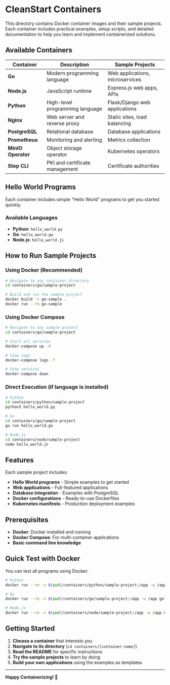 # CleanStart Containers

This directory contains Docker container images and their sample projects. Each container includes practical examples, setup scripts, and detailed documentation to help you learn and implement containerized solutions.

## Available Containers

| Container | Description | Sample Projects |
|-----------|-------------|-----------------|
| **Go** | Modern programming language | Web applications, microservices |
| **Node.js** | JavaScript runtime | Express.js web apps, APIs |
| **Python** | High-level programming language | Flask/Django web applications |
| **Nginx** | Web server and reverse proxy | Static sites, load balancing |
| **PostgreSQL** | Relational database | Database applications |
| **Prometheus** | Monitoring and alerting | Metrics collection |
| **MinIO Operator** | Object storage operator | Kubernetes operators |
| **Step CLI** | PKI and certificate management | Certificate authorities |

## Hello World Programs

Each container includes simple "Hello World" programs to get you started quickly.

### Available Languages

- **Python**: `hello_world.py`
- **Go**: `hello_world.go`
- **Node.js**: `hello_world.js`

## How to Run Sample Projects

### Using Docker (Recommended)
```bash
# Navigate to any container directory
cd containers/go/sample-project

# Build and run the sample project
docker build -t go-sample .
docker run --rm go-sample
```

### Using Docker Compose
```bash
# Navigate to any sample project
cd containers/go/sample-project

# Start all services
docker-compose up -d

# View logs
docker-compose logs -f

# Stop services
docker-compose down
```

### Direct Execution (if language is installed)
```bash
# Python
cd containers/python/sample-project
python3 hello_world.py

# Go
cd containers/go/sample-project
go run hello_world.go

# Node.js
cd containers/node/sample-project
node hello_world.js
```

## Features

Each sample project includes:
- **Hello World programs** - Simple examples to get started
- **Web applications** - Full-featured applications
- **Database integration** - Examples with PostgreSQL
- **Docker configurations** - Ready-to-use Dockerfiles
- **Kubernetes manifests** - Production deployment examples

## Prerequisites

- **Docker**: Docker installed and running
- **Docker Compose**: For multi-container applications
- **Basic command line knowledge**

## Quick Test with Docker

You can test all programs using Docker:

```bash
# Python
docker run --rm -v $(pwd)/containers/python/sample-project:/app -w /app python:3.9 python3 hello_world.py

# Go
docker run --rm -v $(pwd)/containers/go/sample-project:/app -w /app golang:1.19 go run hello_world.go

# Node.js
docker run --rm -v $(pwd)/containers/node/sample-project:/app -w /app node:16 node hello_world.js
```

## Getting Started

1. **Choose a container** that interests you
2. **Navigate to its directory** (`cd containers/[container-name]`)
3. **Read the README** for specific instructions
4. **Try the sample projects** to learn by doing
5. **Build your own applications** using the examples as templates

---

**Happy Containerizing! 🐳**
